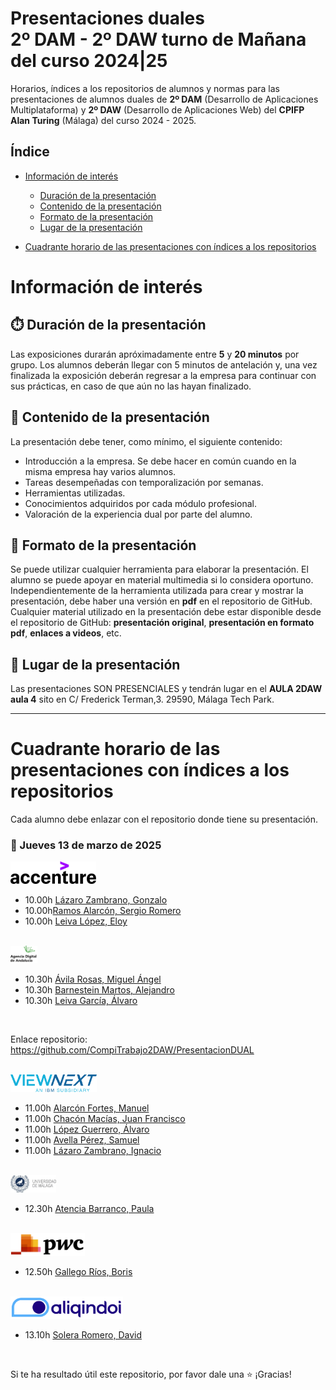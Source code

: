 # Presentaciones duales<br/>2º DAM - 2º DAW turno de Mañana del curso 2024|25

Horarios, índices a los repositorios de alumnos y normas para las presentaciones de alumnos duales de **2º DAM** (Desarrollo de Aplicaciones Multiplataforma) y **2º DAW** (Desarrollo de Aplicaciones Web) del **CPIFP Alan Turing** (Málaga) del curso 2024 - 2025.

## Índice
* [Información de interés](#información-de-interés)
  * [Duración de la presentación](#stopwatch-duración-de-la-presentación)
  * [Contenido de la presentación](#open_file_folder--contenido-de-la-presentación)
  * [Formato de la presentación](#bookmark_tabs-formato-de-la-presentación)
  * [Lugar de la presentación](#school-lugar-de-la-presentación)
  
* [Cuadrante horario de las presentaciones con índices a los repositorios](#cuadrante-horario-de-las-presentaciones-con-índices-a-los-repositorios)

# Información de interés

## :stopwatch: Duración de la presentación
Las exposiciones durarán apróximadamente entre **5** y **20 minutos** por grupo. Los alumnos deberán llegar con 5 minutos de antelación y, una vez finalizada la exposición deberán regresar a la empresa para continuar con sus prácticas, en caso de que aún no las hayan finalizado.

## :open_file_folder:  Contenido de la presentación 
La presentación debe tener, como mínimo, el siguiente contenido:

* Introducción a la empresa. Se debe hacer en común cuando en la misma empresa hay varios alumnos.
* Tareas desempeñadas con temporalización por semanas.
* Herramientas utilizadas.
* Conocimientos adquiridos por cada módulo profesional.
* Valoración de la experiencia dual por parte del alumno.

## :bookmark_tabs: Formato de la presentación
Se puede utilizar cualquier herramienta para elaborar la presentación. El alumno se puede apoyar en material multimedia si lo considera oportuno. Independientemente de la herramienta utilizada para crear y mostrar la presentación, debe haber una versión en **pdf** en el repositorio de GitHub. Cualquier material utilizado en la presentación debe estar disponible desde el repositorio de GitHub: **presentación original**, **presentación en formato pdf**, **enlaces a videos**, etc.

## :school: Lugar de la presentación
Las presentaciones SON PRESENCIALES y tendrán lugar en el **AULA 2DAW aula 4** sito en C/ Frederick Terman,3. 29590, Málaga Tech Park.

<hr/>

# Cuadrante horario de las presentaciones con índices a los repositorios

Cada alumno debe enlazar con el repositorio donde tiene su presentación.

### :calendar: Jueves 13 de marzo de 2025

<img height="36px" src="imagenes/accenture.svg">

* 10.00h [Lázaro Zambrano, Gonzalo](https://github.com/GLazaro8/PresentacionDUAL2DAW)
* 10.00h[Ramos Alarcón, Sergio Romero](https://github.com/Kazuma275/Accenture)
* 10.00h [Leiva López, Eloy](https://github.com/eleilop/presentacion-dual-2dam)

<br/>

<img height="28px" src="imagenes/ADA.png">

* 10.30h [Ávila Rosas, Miguel Ángel](https://github.com/MiguelAngelAvilaRosas1DAW)
* 10.30h [Barnestein Martos, Alejandro](https://github.com/alexbm23)
* 10.30h [Leiva García, Álvaro](https://github.com/Hisui02)

<br/>

Enlace repositorio: https://github.com/CompiTrabajo2DAW/PresentacionDUAL

<br/>


<img height="28px" src="imagenes/viewnext.png">

* 11.00h [Alarcón Fortes, Manuel](https://github.com/ManAlarFor/PresentacionDual2025)
* 11.00h [Chacón Macías, Juan Francisco](https://github.com/)
* 11.00h [López Guerrero, Álvaro](https://github.com/Alvalogue72/Formacion-Profesional-Dual)
* 11.00h [Avella Pérez, Samuel ](https://github.com/)
* 11.00h [Lázaro Zambrano, Ignacio](https://github.com/IgnacioLazZam/DUAL_2025)

<br/>
 
<img height="28px" src="imagenes/UMA.jpeg">

* 12.30h [Atencia Barranco, Paula](https://github.com/)



<br/>

<img height="36px" src="imagenes/pwc.png">

* 12.50h [Gallego Ríos, Boris](https://github.com/Boris027/presentacion-dual-2)

<br/>

<img height="36px" src="imagenes/aliqindoi.png">

* 13.10h [Solera Romero, David](https://github.com/DavidSoleraRomero/presentacion-dual-2dam)

<br/>



Si te ha resultado útil este repositorio, por favor dale una :star: ¡Gracias!


